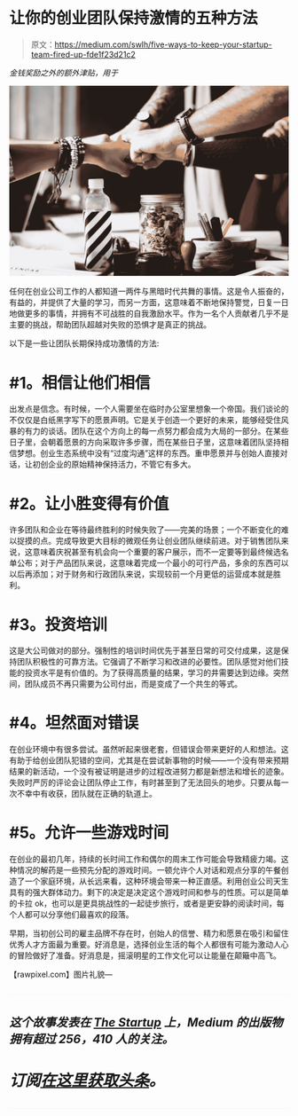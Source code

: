 # 让你的创业团队保持激情的五种方法

> 原文：<https://medium.com/swlh/five-ways-to-keep-your-startup-team-fired-up-fde1f23d21c2>

*金钱奖励之外的额外津贴，用于*

![](img/812a53d8aaaa5833a04a5593f9c18f1a.png)

任何在创业公司工作的人都知道一两件与黑暗时代共舞的事情。这是令人振奋的，有益的，并提供了大量的学习，而另一方面，这意味着不断地保持警觉，日复一日地做更多的事情，并拥有不可战胜的自我激励水平。作为一名个人贡献者几乎不是主要的挑战，帮助团队超越对失败的恐惧才是真正的挑战。

以下是一些让团队长期保持成功激情的方法:

# **#1。相信让他们相信**

出发点是信念。有时候，一个人需要坐在临时办公室里想象一个帝国。我们谈论的不仅仅是白纸黑字写下的愿景声明。它是关于创造一个更好的未来，能够经受住风暴的有力的谈话。团队在这个方向上的每一点努力都会成为大局的一部分。在某些日子里，会朝着愿景的方向采取许多步骤，而在某些日子里，这意味着团队坚持相信梦想。创业生态系统中没有“过度沟通”这样的东西。重申愿景并与创始人直接对话，让初创企业的原始精神保持活力，不管它有多大。

# **#2。让小胜变得有价值**

许多团队和企业在等待最终胜利的时候失败了——完美的场景；一个不断变化的难以捉摸的点。完成导致更大目标的微观任务让创业团队继续前进。对于销售团队来说，这意味着庆祝甚至有机会向一个重要的客户展示，而不一定要等到最终候选名单公布；对于产品团队来说，这意味着完成一个最小的可行产品，多余的东西可以以后再添加；对于财务和行政团队来说，实现较前一个月更低的运营成本就是胜利。

# **#3。投资培训**

这是大公司做对的部分。强制性的培训时间优先于甚至日常的可交付成果，这是保持团队积极性的可靠方法。它强调了不断学习和改进的必要性。团队感觉对他们技能的投资水平是有价值的。为了获得高质量的结果，学习的井需要达到边缘。突然间，团队成员不再只需要为公司付出，而是变成了一个共生的等式。

# **#4。坦然面对错误**

在创业环境中有很多尝试。虽然听起来很老套，但错误会带来更好的人和想法。这有助于给创业团队犯错的空间，尤其是在尝试新事物的时候——一个没有带来预期结果的新活动，一个没有被证明是进步的过程改进努力都是新想法和增长的迹象。失败时严厉的评论会让团队停止工作，有时甚至到了无法回头的地步。只要从每一次不幸中有收获，团队就在正确的轨道上。

# **#5。允许一些游戏时间**

在创业的最初几年，持续的长时间工作和偶尔的周末工作可能会导致精疲力竭。这种情况的解药是一些预先分配的游戏时间。一顿允许个人对话和观点分享的午餐创造了一个家庭环境，从长远来看，这种环境会带来一种正直感。利用创业公司天生具有的强大群体动力。剩下的决定是决定这个游戏时间和参与的性质。可以是简单的卡拉 ok，也可以是更具挑战性的一起徒步旅行，或者是更安静的阅读时间，每个人都可以分享他们最喜欢的段落。

早期，当初创公司的雇主品牌不存在时，创始人的信誉、精力和愿景在吸引和留住优秀人才方面最为重要。好消息是，选择创业生活的每个人都很有可能为激动人心的冒险做好了准备。好消息是，摇滚明星的工作文化可以让能量在颠簸中高飞。

【rawpixel.com】图片礼貌—[](https://medium.com/u/966dd31be429)

*![](img/70cd62e4bfba19568e87ab10ede853cf.png)*

## *这个故事发表在 [The Startup](https://medium.com/swlh) 上，Medium 的出版物拥有超过 256，410 人的关注。*

# *订阅[在这里获取头条](http://growthsupply.com/the-startup-newsletter/)。*

*![](img/70cd62e4bfba19568e87ab10ede853cf.png)*
